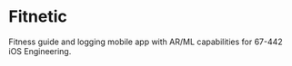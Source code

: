 # Fitnetic
Fitness guide and logging mobile app with AR/ML capabilities for 67-442 iOS Engineering.
